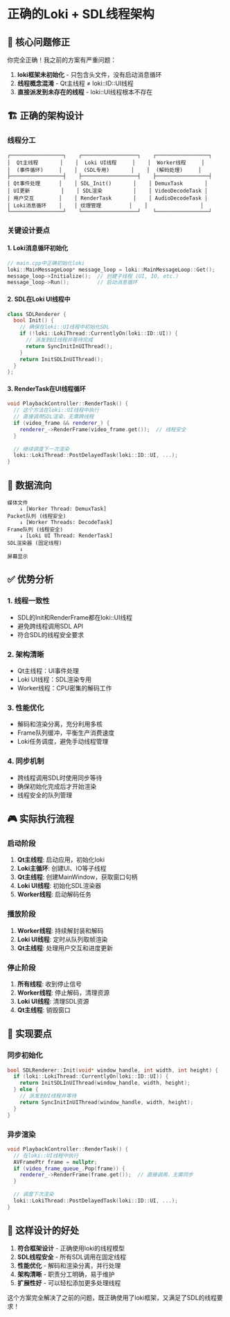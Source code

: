 # 正确的Loki + SDL线程架构

## 🎯 **核心问题修正**

你完全正确！我之前的方案有严重问题：

1. **loki框架未初始化** - 只包含头文件，没有启动消息循环
2. **线程概念混淆** - Qt主线程 ≠ loki::ID::UI线程
3. **直接派发到未存在的线程** - loki::UI线程根本不存在

## 🏗 **正确的架构设计**

### 线程分工
```
┌─────────────────┐    ┌──────────────────┐    ┌─────────────────┐
│  Qt主线程       │    │  Loki UI线程     │    │  Worker线程     │
│  (事件循环)     │    │  (SDL专用)       │    │  (解码处理)     │
├─────────────────┤    ├──────────────────┤    ├─────────────────┤
│ Qt事件处理      │    │ SDL_Init()       │    │ DemuxTask       │
│ UI更新          │    │ SDL渲染          │    │ VideoDecodeTask │
│ 用户交互        │    │ RenderTask       │    │ AudioDecodeTask │
│ Loki消息循环    │    │ 纹理管理         │    │                 │
└─────────────────┘    └──────────────────┘    └─────────────────┘
```

### 关键设计要点

#### 1. **Loki消息循环初始化**
```cpp
// main.cpp中正确初始化loki
loki::MainMessageLoop* message_loop = loki::MainMessageLoop::Get();
message_loop->Initialize();  // 创建子线程 (UI, IO, etc.)
message_loop->Run();         // 启动消息循环
```

#### 2. **SDL在Loki UI线程中**
```cpp
class SDLRenderer {
  bool Init() {
    // 确保在loki::UI线程中初始化SDL
    if (!loki::LokiThread::CurrentlyOn(loki::ID::UI)) {
      // 派发到UI线程并等待完成
      return SyncInitInUIThread();
    }
    return InitSDLInUIThread();
  }
};
```

#### 3. **RenderTask在UI线程循环**
```cpp
void PlaybackController::RenderTask() {
  // 这个方法在loki::UI线程中执行
  // 直接调用SDL渲染，无需跨线程
  if (video_frame && renderer_) {
    renderer_->RenderFrame(video_frame.get());  // 线程安全
  }
  
  // 继续调度下一次渲染
  loki::LokiThread::PostDelayedTask(loki::ID::UI, ...);
}
```

## 🔄 **数据流向**

```
媒体文件
    ↓ [Worker Thread: DemuxTask]
Packet队列 (线程安全)
    ↓ [Worker Threads: DecodeTask] 
Frame队列 (线程安全)
    ↓ [Loki UI Thread: RenderTask]
SDL渲染器 (固定线程)
    ↓
屏幕显示
```

## ✅ **优势分析**

### 1. **线程一致性**
- SDL的Init和RenderFrame都在loki::UI线程
- 避免跨线程调用SDL API
- 符合SDL的线程安全要求

### 2. **架构清晰**
- Qt主线程：UI事件处理
- Loki UI线程：SDL渲染专用
- Worker线程：CPU密集的解码工作

### 3. **性能优化**
- 解码和渲染分离，充分利用多核
- Frame队列缓冲，平衡生产消费速度
- Loki任务调度，避免手动线程管理

### 4. **同步机制**
- 跨线程调用SDL时使用同步等待
- 确保初始化完成后才开始渲染
- 线程安全的队列管理

## 🎮 **实际执行流程**

### 启动阶段
1. **Qt主线程**: 启动应用，初始化loki
2. **Loki主循环**: 创建UI、IO等子线程
3. **Qt主线程**: 创建MainWindow，获取窗口句柄
4. **Loki UI线程**: 初始化SDL渲染器
5. **Worker线程**: 启动解码任务

### 播放阶段
1. **Worker线程**: 持续解封装和解码
2. **Loki UI线程**: 定时从队列取帧渲染
3. **Qt主线程**: 处理用户交互和进度更新

### 停止阶段
1. **所有线程**: 收到停止信号
2. **Worker线程**: 停止解码，清理资源
3. **Loki UI线程**: 清理SDL资源
4. **Qt主线程**: 销毁窗口

## 🔧 **实现要点**

### 同步初始化
```cpp
bool SDLRenderer::Init(void* window_handle, int width, int height) {
  if (loki::LokiThread::CurrentlyOn(loki::ID::UI)) {
    return InitSDLInUIThread(window_handle, width, height);
  } else {
    // 派发到UI线程并等待
    return SyncInitInUIThread(window_handle, width, height);
  }
}
```

### 异步渲染
```cpp
void PlaybackController::RenderTask() {
  // 在loki::UI线程中执行
  AVFramePtr frame = nullptr;
  if (video_frame_queue_.Pop(frame)) {
    renderer_->RenderFrame(frame.get());  // 直接调用，无需同步
  }
  
  // 调度下次渲染
  loki::LokiThread::PostDelayedTask(loki::ID::UI, ...);
}
```

## 🎯 **这样设计的好处**

1. **符合框架设计** - 正确使用loki的线程模型
2. **SDL线程安全** - 所有SDL调用在固定线程
3. **性能优化** - 解码和渲染分离，并行处理
4. **架构清晰** - 职责分工明确，易于维护
5. **扩展性好** - 可以轻松添加更多处理线程

这个方案完全解决了之前的问题，既正确使用了loki框架，又满足了SDL的线程要求！
